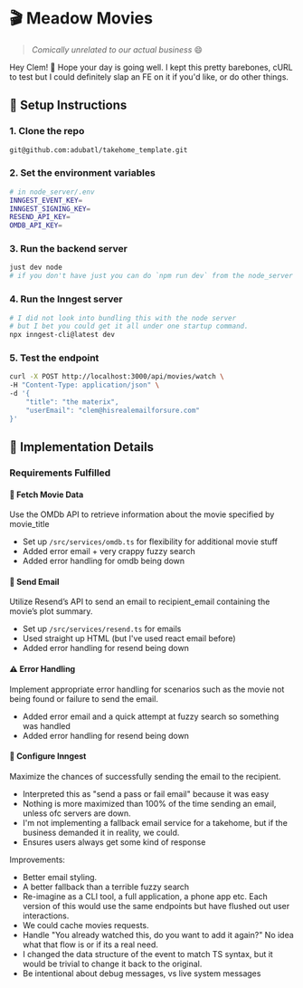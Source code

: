 # 🎬 Meadow Movies

> *Comically unrelated to our actual business* 😄

Hey Clem! 👋 Hope your day is going well. I kept this pretty barebones, cURL to test
but I could definitely slap an FE on it if you'd like, or do other things.

## 🚀 Setup Instructions

### 1. Clone the repo
```bash
git@github.com:adubatl/takehome_template.git
```

### 2. Set the environment variables
```bash
# in node_server/.env
INNGEST_EVENT_KEY=
INNGEST_SIGNING_KEY=
RESEND_API_KEY=
OMDB_API_KEY=
```

### 3. Run the backend server
```bash
just dev node
# if you don't have just you can do `npm run dev` from the node_server directory
```

### 4. Run the Inngest server
```bash
# I did not look into bundling this with the node server
# but I bet you could get it all under one startup command.
npx inngest-cli@latest dev
```

### 5. Test the endpoint
```bash
curl -X POST http://localhost:3000/api/movies/watch \
-H "Content-Type: application/json" \
-d '{
    "title": "the materix",
    "userEmail": "clem@hisrealemailforsure.com"
}'
```

## 📝 Implementation Details

### Requirements Fulfilled

#### 🎥 Fetch Movie Data
Use the OMDb API to retrieve information about the movie specified
by movie_title
- Set up `/src/services/omdb.ts` for flexibility for additional movie stuff
- Added error email + very crappy fuzzy search
- Added error handling for omdb being down

#### 📧 Send Email
Utilize Resend’s API to send an email to recipient_email containing the
movie’s plot summary.

- Set up `/src/services/resend.ts` for emails
- Used straight up HTML (but I've used react email before)
- Added error handling for resend being down

#### ⚠️ Error Handling
Implement appropriate error handling for scenarios such as the movie
not being found or failure to send the email.
- Added error email and a quick attempt at fuzzy search so something was handled
- Added error handling for resend being down

#### 🔄 Configure Inngest
Maximize the chances of successfully sending the email to the
recipient.
- Interpreted this as "send a pass or fail email" because it was easy
- Nothing is more maximized than 100% of the time sending an email, unless ofc servers are down.
- I'm not implementing a fallback email service for a takehome, but if the business demanded it in reality, we could.
- Ensures users always get some kind of response


Improvements:
- Better email styling.
- A better fallback than a terrible fuzzy search
- Re-imagine as a CLI tool, a full application, a phone app etc. Each version of this would use the same endpoints but have flushed out user interactions.
- We could cache movies requests.
- Handle "You already watched this, do you want to add it again?" No idea what that flow is or if its a real need.
- I changed the data structure of the event to match TS syntax, but it would be trivial to change it back to the original.
- Be intentional about debug messages, vs live system messages
